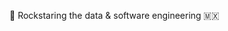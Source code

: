 🤘 Rockstaring the data & software engineering 🇲🇽


<!---
BigCarrasco/BigCarrasco is a ✨ special ✨ repository because its `README.md` (this file) appears on your GitHub profile.
You can click the Preview link to take a look at your changes.
--->
